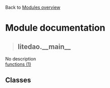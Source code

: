 Back to [Modules overview](https://github.com/pyrustic/litedao/blob/master/docs/modules/README.md)
  
# Module documentation
>## litedao.\_\_main\_\_
No description
<br>
[functions (1)](https://github.com/pyrustic/litedao/blob/master/docs/modules/content/litedao.__main__/functions.md)


## Classes


